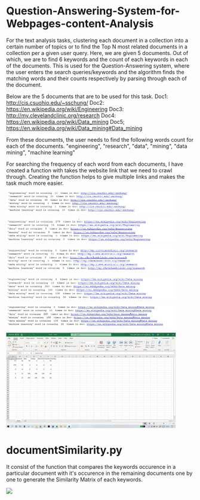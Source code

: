 # Question-Answering-System-for-Webpages-content-Analysis

For the text analysis tasks, clustering each document in a collection into a certain number of topics or to find the Top N most related documents in a collection per a given user query. Here, we are given 5 documents. Out of which, we are to find 6 keywords and the count of each keywords in each of the documents. This is used for the Question-Answering system, where the user enters the search queries/keywords and the algorithm finds the matching words and their counts respectively by parsing through each of the document.

Below are the 5 documents that are to be used for this task.
Doc1: http://cis.csuohio.edu/~sschung/
Doc2: https://en.wikipedia.org/wiki/Engineering
Doc3: http://my.clevelandclinic.org/research
Doc4: https://en.wikipedia.org/wiki/Data_mining
Doc5; https://en.wikipedia.org/wiki/Data_mining#Data_mining

From these documents, the user needs to find the following words count for each of the documents. 
"engineering", "research", "data", "mining", "data mining", "machine learning"

For searching the frequency of each word from each documents, I have created a function with takes the website link that we need to crawl through. Creating the function helps to
give multiple links and makes the task much more easier.

<img src="https://github.com/nikkas27/Question-Answering-System-for-Webpages-content-Analysis/blob/main/SS1.jpg" width="90%"></img> 

<img src="https://github.com/nikkas27/Question-Answering-System-for-Webpages-content-Analysis/blob/main/SS2.jpg" width="90%"></img> 

<img src="https://github.com/nikkas27/Question-Answering-System-for-Webpages-content-Analysis/blob/main/SS3.jpg" width="90%"></img> 

<img src="https://github.com/nikkas27/Question-Answering-System-for-Webpages-content-Analysis/blob/main/SS4.jpg" width="90%"></img> 

<img src="https://github.com/nikkas27/Question-Answering-System-for-Webpages-content-Analysis/blob/main/SS5.jpg" width="90%"></img> 

<img src="https://github.com/nikkas27/Question-Answering-System-for-Webpages-content-Analysis/blob/main/SS6.jpg" width="90%"></img> 

# documentSimilarity.py

It consist of the function that compares the keywords occurence in a particular document with it's occurence in the remaining documents one by one to generate the Similarity Matrix of each keywords. 

<img src="https://github.com/nikkas27/Question-Answering-System-for-Webpages-content-Analysis/blob/main/Similarity Matrix.jpg" width="90%"></img> 
